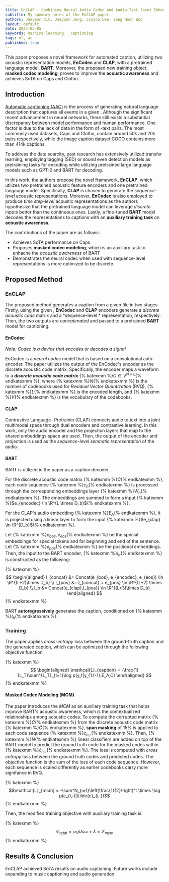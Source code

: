 ```yaml
---
title: EnCLAP - Combining Neural Audio Codec and Audio-Text Joint Embedding for Automated Audio Captioning
subtitle: My summary notes of the EnCLAP paper. 
authors: Jaeyeon Kim, Jaeyoon Jung, Jinjoo Lee, Sang Hoon Woo
layout: default
date: 2024-03-05
keywords: machine learning.  captioning
tags: ml, ac
published: true
---
```


This paper proposes a novel framework for automated  caption, utilizing two acoustic representation models, **EnCodec** and **CLAP**, with a pretrained language model, **BART**. Moreover, the proposed new training object, **masked codec modeling**, proves to improve the **acoustic awareness** and achieves SoTA on Caps and Clotho.

## Introduction

<a href='/blog/2024/02/27/aac'>Automatic  captioning (AAC)</a> is the process of generating natural language description that captures all events in a given . Although the significant recent advancement in neural networks, there still exists a substantial discrepancy between model performance and human performance. One factor is due to the lack of data in the form of -text pairs. The most commonly used datasets, Caps and Clotho, contain around 50k and 20k pairs respectively, while the image caption dataset COCO contains more than 414k captions. 

To address the data scarcity, past research has extensively utilized transfer learning, employing  tagging (SED) or sound even detection models as pretraining tasks for encoding while utilizing pretrained large language models such as GPT-2 and BART for decoding. 

In this work, the authors propose the novel framework, **EnCLAP**, which utilizes two pretrained acoustic feature encoders and one pretrained langauge model. Specifically, **CLAP** is chosen to generate the *sequence-level* acoustic representations. Moreover, **EnCodec** is also employed to produce *time step-level* acoustic representations as the authors hypothesize that the pretrained language model can leverage *discrete* inputs better than the continuous ones. Lastly, a fine-tuned **BART** model decodes the representations to captions with an **auxiliary training task** on **acoustic awareness**.

The contributions of the paper are as follows:
- Achieves SoTA performance on Caps
- Proposes **masked codec modeling**, which is an auxiliary task to enhacne the *acoustic awareness* of BART
- Demonstrates the neural codec when used with sequence-level  representations is more optimized to be discrete.

## Proposed Method

### EnCLAP

The proposed method generates a caption from a given  file in two stages. Firstly, using the given , **EnCodec** and **CLAP** encoders generate a *discrete acoustic code* matrix and a *sequence-level * representation, respectively. Then, the two outputs are *concatenated* and passed to a pretrained **BART** model for captioning.

#### EnCodec

*Note: Codec is a device that encodes or decodes a signal*

EnCodec is a *neural codec* model that is based on a convolutional auto-encoder. The paper utilizes the output of the EnCodec's encoder as the discrete acoustic code matrix. Specifically, the encoder maps a waveform to a ***discrete acoustic code matrix*** {% katexmm %}$C \in V^{N \times L}${% endkatexmm %}, where {% katexmm %}$N${% endkatexmm %} is the number of codebooks used for *Residual Vector Quantization* (RVQ), {% katexmm %}$L${% endkatexmm %} is the encoded  length, and {% katexmm %}$V${% endkatexmm %} is the vocabulary of the codebooks. 

#### CLAP

Contrastive Language- Pretrainin (CLAP) connects audio to text into a joint multimodal space through dual encoders and contrastive learning. In this work, only the audio encoder and the projection layers that map to the shared embeddings space are used. Then, the output of the encoder and projection is used as the *sequence-level semnatic representation* of the audio.

#### BART

BART is utilized in the paper as a caption decoder. 

For the discrete acoustic code matrix {% katexmm %}$C${% endkatexmm %}, each code sequence {% katexmm %}$c_n${% endkatexmm %} is processed through the corresponding embeddings layer {% katexmm %}$W_n${% endkatexmm %}. The embeddings are summed to form a input {% katexmm %}$e_{encodec} \in \R^{L \times D_b}${% endkatexmm %}. 

For the CLAP's audio embedding {% katexmm %}$E_A${% endkatexmm %}, it is projected using a linear layer to form the input {% katexmm %}$e_{clap} \in \R^{D_b}${% endkatexmm %}. 

Let {% katexmm %}$e_{bos}, e_{eos}${% endkatexmm %} be the special embeddings for special tokens *<bos>* and *<eos>* for beginning and end of the sentence. Let {% katexmm %}$e_{pos}${% endkatexmm %} be the positional embeddings. Then, the input to the BART encoder, {% katexmm %}$I_b${% endkatexmm %} is constructed as the following:

{% katexmm %}
$$
\begin{aligned}
I_{concat} &= Concat(e_{bos}, e_{encodec}, e_{eos}) \in \R^{(L+2)\times D_b} \\
I_{pos} &= I_{concat} + e_{pos} \in \R^{(L+2) \times D_b} \\
I_b &= Concat(e_{clap},I_{pos}) \in \R^{(L+3)\times D_b}
\end{aligned} 
$$
{% endkatexmm %}

BART **autoregressively** generates the caption, conditioned on {% katexmm %}$I_b${% endkatexmm %}.

### Training

The paper applies *cross-entropy* loss between the ground-truth caption and the generated caption, which can be optimized through the following objective function

{% katexmm %}
$$
\begin{aligned}
\mathcal{L}_{caption} = -\frac{1}{L_T}\sum^{L_T}_{t=1}\log p(y_t|y_{1:t-1},E_A,C)
\end{aligned}
$$
{% endkatexmm %}

#### Masked Codec Modeling (MCM)

The paper introduces the *MCM* as an auxiliary training task that helps improve BART's acoustic awareness, which is the contextualized relatinoships among acoustic codes. To compute the corrupted matrix {% katexmm %}$\tilde{C}${% endkatexmm %} from the discrete acoustic code matrix {% katexmm %}$\tilde{C}${% endkatexmm %}, **span masking** of 15% is applied to each code sequence {% katexmm %}$c_{n,:}${% endkatexmm %}. Then, {% katexmm %}$N${% endkatexmm %} linear classifiers are added on top of the BART model to predict the ground truth code for the masked codes within {% katexmm %}$\tilde{c}_{n,:}${% endkatexmm %}. The loss is computed with *cross entropy* loss between the ground truth codes and predicted codes. The objective function is the sum of the loss of each code sequence. However, each sequence is scaled differently as earlier codebooks carry more signifance in RVQ.

{% katexmm %}
$$\mathcal{L}_{mcm} = -\sum^N_{i=1}\left(\frac{1}{2}\right)^t \times \log p(c_{i,:}|\tilde{c}_{i,:})$$
{% endkatexmm %}

Then, the modified training objective with auxiliary training task is:

{% katexmm %}
$$\mathcal{L}_{total} = \mathcal{caption} + \lambda \times \mathcal{L}_{mcm}$$
{% endkatexmm %}

## Results \& Conclusion
EnCLAP achieved SoTA results on audio captioning. Future works include expanding to music captioning and audio generation.